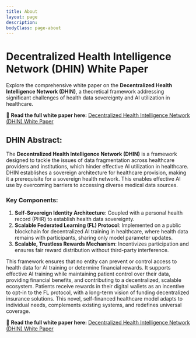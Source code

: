 ```yaml
---
title: About
layout: page
description: 
bodyClass: page-about
---
```


# Decentralized Health Intelligence Network (DHIN) White Paper


Explore the comprehensive white paper on the **Decentralized Health Intelligence Network (DHIN)**, a theoretical framework addressing significant challenges of health data sovereignty and AI utilization in healthcare.

📄 **Read the full white paper here:** [Decentralized Health Intelligence Network (DHIN) White Paper](https://arxiv.org/abs/2408.06240)

## DHIN Abstract:
The **Decentralized Health Intelligence Network (DHIN)** is a framework designed to tackle the issues of data fragmentation across healthcare providers and institutions, which hinder effective AI utilization in healthcare. DHIN establishes a sovereign architecture for healthcare provision, making it a prerequisite for a sovereign health network. This enables effective AI use by overcoming barriers to accessing diverse medical data sources.

### Key Components:
1. **Self-Sovereign Identity Architecture**: Coupled with a personal health record (PHR) to establish health data sovereignty.
2. **Scalable Federated Learning (FL) Protocol**: Implemented on a public blockchain for decentralized AI training in healthcare, where health data remains with participants, sharing only model parameter updates.
3. **Scalable, Trustless Rewards Mechanism**: Incentivizes participation and ensures fair reward distribution without third-party interference.

This framework ensures that no entity can prevent or control access to health data for AI training or determine financial rewards. It supports effective AI training while maintaining patient control over their data, providing financial benefits, and contributing to a decentralized, scalable ecosystem. Patients receive rewards in their digital wallets as an incentive to opt-in to the FL protocol, with a long-term vision of funding decentralized insurance solutions. This novel, self-financed healthcare model adapts to individual needs, complements existing systems, and redefines universal coverage.

📄 **Read the full white paper here:** [Decentralized Health Intelligence Network (DHIN) White Paper](https://arxiv.org/abs/2408.06240)
